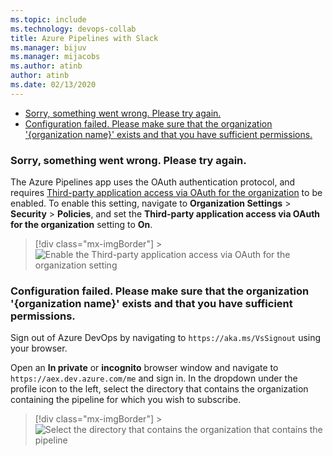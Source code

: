 ```yaml
---
ms.topic: include
ms.technology: devops-collab
title: Azure Pipelines with Slack
ms.manager: bijuv
ms.manager: mijacobs
ms.author: atinb
author: atinb
ms.date: 02/13/2020
---
```


* [Sorry, something went wrong. Please try again.](#sorry-something-went-wrong-please-try-again)
* [Configuration failed. Please make sure that the organization '{organization name}' exists and that you have sufficient permissions.](#configuration-failed-please-make-sure-that-the-organization-organization-name-exists-and-that-you-have-sufficient-permissions)

### Sorry, something went wrong. Please try again.

The Azure Pipelines app uses the OAuth authentication protocol, and requires [Third-party application access via OAuth for the organization](/azure/devops/organizations/accounts/change-application-access-policies#change-application-access-policies) to be enabled. To enable this setting, navigate to **Organization Settings** > **Security** > **Policies**, and set the **Third-party application access via OAuth for the organization** setting to **On**.

> [!div class="mx-imgBorder"] > ![Enable the Third-party application access via OAuth for the organization setting](../media/troubleshooting/third-party-app-consent.png)

### Configuration failed. Please make sure that the organization '{organization name}' exists and that you have sufficient permissions.

Sign out of Azure DevOps by navigating to `https://aka.ms/VsSignout` using your browser.

Open an **In private** or **incognito** browser window and navigate to `https://aex.dev.azure.com/me` and sign in. In the dropdown under the profile icon to the left, select the directory that contains the organization containing the pipeline for which you wish to subscribe.

> [!div class="mx-imgBorder"] > ![Select the directory that contains the organization that contains the pipeline](../media/troubleshooting/profile-page.png)
